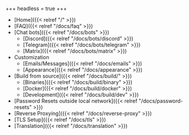 +++
headless = true
+++

- [Home]({{< relref "/" >}})
- [FAQ]({{< relref "/docs/faq" >}})
- [Chat bots]({{< relref "/docs/bots" >}})
  - [Discord]({{< relref "/docs/bots/discord" >}})
  - [Telegram]({{< relref "/docs/bots/telegram" >}})
  - [Matrix]({{< relref "/docs/bots/matrix" >}})
- Customization
  - [Emails/Messages]({{< relref "/docs/emails" >}})
  - [Appearance]({{< relref "/docs/appearance" >}})
- [Build from source]({{< relref "/docs/build/" >}})
  - [Binaries]({{< relref "/docs/build/binary" >}})
  - [Docker]({{< relref "/docs/build/docker" >}})
  - [Development]({{< relref "/docs/build/dev" >}})
- [Password Resets outside local network]({{< relref "/docs/password-resets" >}})
- [Reverse Proxying]({{< relref "/docs/reverse-proxy" >}})
- [TLS Setup]({{< relref "/docs/tls" >}})
- [Translation]({{< relref "/docs/translation" >}})


